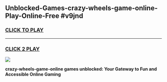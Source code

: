
## Unblocked-Games-crazy-wheels-game-online-Play-Online-Free #v9jnd
<h3>
<a href="https://us.freeplayer.one?title=crazy-wheels-game-online&ref=10M">CLICK TO PLAY</a></h3>
<hr>

<h3>
<a href="https://us.freeplayer.one?title=crazy-wheels-game-online&ref=10M">CLICK 2 PLAY</a>
  
</h3>

<a href="https://us.freeplayer.one?title=crazy-wheels-game-online&ref=10M"><img src="https://clearcache.store/games.png"></a>


**crazy-wheels-game-online games unblocked: Your Gateway to Fun and Accessible Online Gaming**
